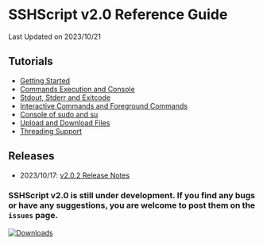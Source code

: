 # SSHScript v2.0 Reference Guide
Last Updated on 2023/10/21

## Tutorials
* [Getting Started](gettingstarted)
* [Commands Execution and Console](tutorial) 
* [Stdout, Stderr and Exitcode](dollarstdouterrexitcode) 
* [Interactive Commands and Foreground Commands](tutorial-enter) 
* [Console of sudo and su](tutorial-sudo) 
* [Upload and Download Files](tutorial-download) 
* [Threading Support](tutorial-threading) 


## Releases 

* 2023/10/17: [v2.0.2 Release Notes](release-v2.0.2) 

### SSHScript v2.0 is still under development. If you find any bugs or have any suggestions, you are welcome to post them on the `issues` page.

[![Downloads](https://pepy.tech/badge/sshscript)](https://pepy.tech/project/sshscript)
